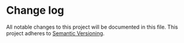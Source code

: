 # Change log

All notable changes to this project will be documented in this file. This project adheres to [Semantic Versioning](https://semver.org/).

